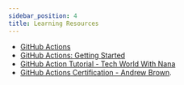 ```yaml
---
sidebar_position: 4
title: Learning Resources
---
```


- [GitHub Actions](https://docs.github.com/en/actions)
- [GitHub Actions: Getting Started](https://docs.github.com/en/actions/learn-github-actions/introduction-to-github-actions)
- [GitHub Action Tutorial - Tech World With Nana](https://youtu.be/R8_veQiYBjI)
- [GitHub Actions Certification - Andrew Brown](https://youtu.be/Tz7FsunBbfQ?si=mq-lzTPSP0wd3Esm).

